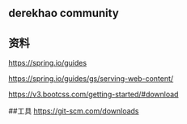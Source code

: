 ## derekhao community

## 资料
https://spring.io/guides

https://spring.io/guides/gs/serving-web-content/

https://v3.bootcss.com/getting-started/#download

##工具
https://git-scm.com/downloads